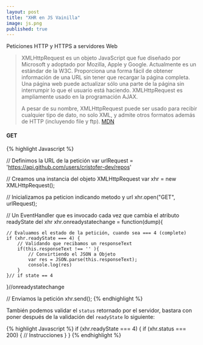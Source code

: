 ```yaml
---
layout: post
title: "XHR en JS Vainilla"
image: js.png
published: true
---
```


Peticiones HTTP y HTTPS a servidores Web


> XMLHttpRequest es un objeto JavaScript que fue diseñado por Microsoft y adoptado por Mozilla, Apple y Google. Actualmente es un estándar de la W3C. Proporciona una forma fácil de obtener información de una URL sin tener que recargar la página completa. Una página web puede actualizar sólo una parte de la página sin interrumpir lo que el usuario está haciendo. XMLHttpRequest es ampliamente usado en la programación AJAX.
> 
> A pesar de su nombre, XMLHttpRequest puede ser usado para recibir cualquier tipo de dato, no solo XML, y admite otros formatos además de HTTP (incluyendo file y ftp). [MDN](https://developer.mozilla.org/es/docs/Web/API/XMLHttpRequest)


#### GET

{% highlight Javascript %}

// Definimos la URL de la petición
var urlRequest = 'https://api.github.com/users/cristofer-dev/repos'

// Creamos una instancia del objeto XMLHttpRequest
var xhr = new XMLHttpRequest();

// Inicializamos pa peticion indicando metodo y url
xhr.open("GET", urlRequest);

// Un EventHandler que es invocado cada vez que cambia el atributo readyState del xhr
xhr.onreadystatechange = function(dump){

    // Evaluamos el estado de la petición, cuando sea === 4 (complete)
    if (xhr.readyState === 4) {
        // Validando que recibamos un responseText
        if(this.responseText !== '' ){
            // Convirtiendo el JSON a Objeto
            var res = JSON.parse(this.responseText);
            console.log(res)
        }
    }// if state == 4

}//onreadystatechange

// Enviamos la petición
xhr.send();
{% endhighlight %}  


También podemos validar el `status` retornado por el servidor, bastara con poner después de la validación del `readyState` lo siguiente:

{% highlight Javascript %}
if (xhr.readyState === 4) {
    if (xhr.status === 200) {
        // Instrucciones
    }
}
{% endhighlight %}  